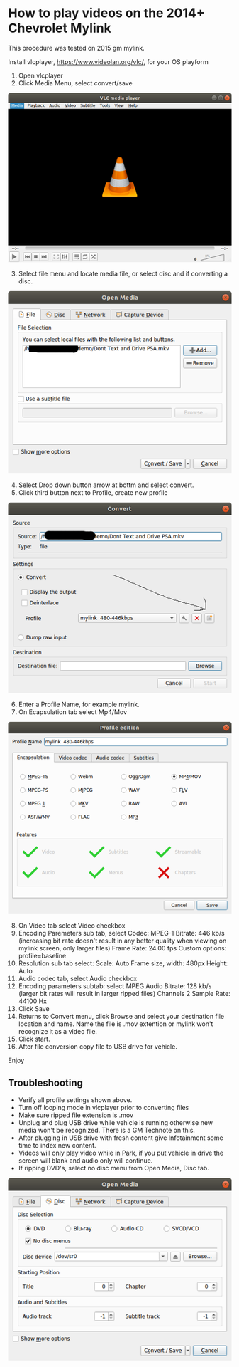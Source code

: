 # How to play videos on the 2014+ Chevrolet Mylink

This procedure was tested on 2015 gm mylink.

Install vlcplayer, https://www.videolan.org/vlc/,  for your OS playform 

1. Open vlcplayer
2. Click Media Menu, select convert/save

![menu](images/1.png)

3. Select file menu and locate media file, or select disc and if converting a disc.

![media](images/2.png)

4. Select Drop down button arrow at bottm and select convert.
5. Click third button next to Profile, create new profile

![convert](images/3.png)

6. Enter a Profile Name, for example mylink.
7. On Ecapsulation tab select Mp4/Mov

![nodiscmenu](images/4.png)

8. On Video tab select Video checkbox
9. Encoding Paremeters sub tab, select 
  Codec: MPEG-1
  Bitrate: 446 kb/s  (increasing bit rate doesn't result in any better quality when viewing on mylink screen, only larger files)
  Frame Rate: 24.00 fps
  Custom options: profile=baseline
10. Resolution sub tab select:
  Scale: Auto
  Frame size, width: 480px   Height: Auto
11. Audio codec tab, select Audio checkbox
12. Encoding parameters subtab:
  select MPEG Audio
  Bitrate: 128 kb/s  (larger bit rates will result in larger ripped files)
  Channels 2
  Sample Rate: 44100 Hx
13. Click Save
14. Returns to Convert menu, click Browse and select your destination file location and name.  Name the file is .mov extention or mylink won't recognize it as a video file.
15. Click start.
16. After file conversion copy file to USB drive for vehicle. 

Enjoy

## Troubleshooting
* Verify all profile settings shown above.
* Turn off looping mode in vlcplayer prior to converting files
* Make sure ripped file extension is .mov
* Unplug and plug USB drive while vehicle is running otherwise new media won't be recognized.   There is a GM Technote on this.
* After plugging in USB drive with fresh content give Infotainment some time to index new content.
* Videos will only play video while in Park, if you put vehicle in drive the screen will blank and audio only will continue.
* If ripping DVD's, select no disc menu from Open Media, Disc tab.

![nodiscmenu](images/nodiscmenus.png)
